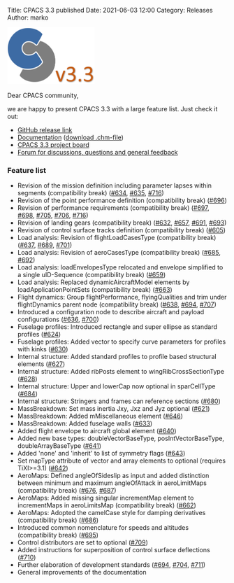 Title: CPACS 3.3 published
Date: 2021-06-03 12:00
Category: Releases
Author: marko

<img src="images/cpacs_logo_v3_3.png"
     alt="cpacs_logo_v3_3"
     width="200px">
     
Dear CPACS community,

we are happy to present CPACS 3.3 with a large feature list. Just check it out:

- [GitHub release link](https://github.com/DLR-SL/CPACS/releases/tag/v3.3)
- [Documentation](https://www.cpacs.de/documentation/CPACS_3_3_0_Docs/html/89b6a288-0944-bd56-a1ef-8d3c8e48ad95.htm) ([download .chm-file](https://www.cpacs.de/documentation/CPACS_3_3_0_Docs/CPACS_Documentation.chm))
- [CPACS 3.3 project board](https://github.com/DLR-SL/CPACS/projects/5)
- [Forum for discussions, questions and general feedback](https://github.com/DLR-SL/CPACS/discussions)

### Feature list 

- Revision of the mission definition including parameter lapses within segments (compatibility break) ([#634](https://github.com/DLR-SL/CPACS/issues/634), [#635](https://github.com/DLR-SL/CPACS/issues/635), [#716](https://github.com/DLR-SL/CPACS/issues/716))
- Revision of the point performance definition (compatibility break) ([#696](https://github.com/DLR-SL/CPACS/issues/696))
- Revision of performance requirements (compatibility break) ([#697](https://github.com/DLR-SL/CPACS/issues/697), [#698](https://github.com/DLR-SL/CPACS/issues/698), [#705](https://github.com/DLR-SL/CPACS/issues/705), [#706](https://github.com/DLR-SL/CPACS/issues/706), [#716](https://github.com/DLR-SL/CPACS/issues/716))
- Revision of landing gears (compatibility break) ([#632](https://github.com/DLR-SL/CPACS/issues/632), [#657](https://github.com/DLR-SL/CPACS/issues/657), [#691](https://github.com/DLR-SL/CPACS/issues/691), [#693](https://github.com/DLR-SL/CPACS/issues/693))
- Revision of control surface tracks definition (compatibility break) ([#605](https://github.com/DLR-SL/CPACS/issues/605))
- Load analysis: Revision of flightLoadCasesType (compatibility break) ([#637](https://github.com/DLR-SL/CPACS/issues/637), [#689](https://github.com/DLR-SL/CPACS/issues/689), [#701](https://github.com/DLR-SL/CPACS/issues/701))
- Load analysis: Revision of aeroCasesType (compatibility break) ([#685](https://github.com/DLR-SL/CPACS/issues/685), [#692](https://github.com/DLR-SL/CPACS/issues/692))
- Load analysis: loadEnvelopesType relocated and envelope simplified to a single uID-Sequence (compatibility break)  ([#659](https://github.com/DLR-SL/CPACS/issues/659))
- Load analysis: Replaced dynamicAircraftModel elements by loadApplicationPointSets (compatibility break) ([#663](https://github.com/DLR-SL/CPACS/issues/663))
- Flight dynamics: Group flightPerformance, flyingQualities and trim under flightDynamics parent node (compatibility break) ([#638](https://github.com/DLR-SL/CPACS/issues/638), [#694](https://github.com/DLR-SL/CPACS/issues/694), [#707](https://github.com/DLR-SL/CPACS/issues/707))
- Introduced a configuration node to describe aircraft and payload configurations ([#636](https://github.com/DLR-SL/CPACS/issues/636), [#700](https://github.com/DLR-SL/CPACS/issues/700))
- Fuselage profiles: Introduced rectangle and super ellipse as standard profiles ([#624](https://github.com/DLR-SL/CPACS/issues/624))
- Fuselage profiles: Added vector to specify curve parameters for profiles with kinks ([#630](https://github.com/DLR-SL/CPACS/issues/630))
- Internal structure: Added standard profiles to profile based structural elements ([#627](https://github.com/DLR-SL/CPACS/issues/627))
- Internal structure: Added ribPosts element to wingRibCrossSectionType ([#628](https://github.com/DLR-SL/CPACS/issues/628))
- Internal structure: Upper and lowerCap now optional in sparCellType ([#684](https://github.com/DLR-SL/CPACS/issues/684))
- Internal structure: Stringers and frames can reference sections ([#680](https://github.com/DLR-SL/CPACS/issues/680))
- MassBreakdown: Set mass inertia Jxy, Jxz and Jyz optional ([#621](https://github.com/DLR-SL/CPACS/issues/621))
- MassBreakdown: Added mMiscellaneous element ([#646](https://github.com/DLR-SL/CPACS/issues/646))
- MassBreakdown: Added fuselage walls ([#633](https://github.com/DLR-SL/CPACS/issues/633))
- Added flight envelope to aircraft global element ([#640](https://github.com/DLR-SL/CPACS/issues/640))
- Added new base types: doubleVectorBaseType, posIntVectorBaseType, doubleArrayBaseType ([#641](https://github.com/DLR-SL/CPACS/issues/641))
- Added 'none' and 'inherit' to list of symmetry flags ([#643](https://github.com/DLR-SL/CPACS/issues/643))
- Set mapType attribute of vector and array elements to optional (requires TiXI>=3.1) ([#642](https://github.com/DLR-SL/CPACS/issues/642))
- AeroMaps: Defined angleOfSideslip as input and added distinction between minimum and maximum angleOfAttack in aeroLimitMaps (compatibility break) ([#676](https://github.com/DLR-SL/CPACS/issues/676), [#687](https://github.com/DLR-SL/CPACS/issues/687))
- AeroMaps: Added missing singular incrementMap element to incrementMaps in aeroLimitsMap (compatibility break) ([#662](https://github.com/DLR-SL/CPACS/issues/662))
- AeroMaps: Adopted the camelCase style for damping derivatives (compatibility break) ([#686](https://github.com/DLR-SL/CPACS/issues/686))
- Introduced common nomenclature for speeds and altitudes (compatibility break) ([#695](https://github.com/DLR-SL/CPACS/issues/695))
- Control distributors are set to optional ([#709](https://github.com/DLR-SL/CPACS/issues/709))
- Added instructions for superposition of control surface deflections ([#710](https://github.com/DLR-SL/CPACS/issues/710))
- Further elaboration of development standards ([#694](https://github.com/DLR-SL/CPACS/issues/694), [#704](https://github.com/DLR-SL/CPACS/issues/704), [#711](https://github.com/DLR-SL/CPACS/issues/711))
- General improvements of the documentation

